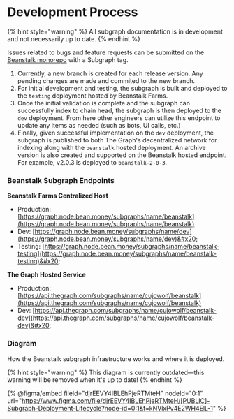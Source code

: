 # Development Process

{% hint style="warning" %}
All subgraph documentation is in development and not necessarily up to date.
{% endhint %}

Issues related to bugs and feature requests can be submitted on the [Beanstalk monorepo](https://github.com/BeanstalkFarms/Beanstalk) with a Subgraph tag.

1. Currently, a new branch is created for each release version. Any pending changes are made and commited to the new branch.
2. For initial development and testing, the subgraph is built and deployed to the `testing` deployment hosted by Beanstalk Farms.
3. Once the initial validation is complete and the subgraph can successfully index to chain head, the subgraph is then deployed to the `dev` deployment. From here other engineers can utilize this endpoint to update any items as needed (such as bots, UI calls, etc.)
4. Finally, given successful implementation on the `dev` deployment, the subgraph is published to both The Graph's decentralized network for indexing along with the `beanstalk` hosted deployment. An archive version is also created and supported on the Beanstalk hosted endpoint. For example, v2.0.3 is deployed to `beanstalk-2-0-3`.

### Beanstalk Subgraph Endpoints

**Beanstalk Farms Centralized Host**

* Production: [https://graph.node.bean.money/subgraphs/name/beanstalk](https://graph.node.bean.money/subgraphs/name/beanstalk)
* Dev: [https://graph.node.bean.money/subgraphs/name/dev](https://graph.node.bean.money/subgraphs/name/dev)&#x20;
* Testing: [https://graph.node.bean.money/subgraphs/name/beanstalk-testing](https://graph.node.bean.money/subgraphs/name/beanstalk-testing)&#x20;

**The Graph Hosted Service**

* Production: [https://api.thegraph.com/subgraphs/name/cujowolf/beanstalk](https://api.thegraph.com/subgraphs/name/cujowolf/beanstalk)
* Dev: [https://api.thegraph.com/subgraphs/name/cujowolf/beanstalk-dev](https://api.thegraph.com/subgraphs/name/cujowolf/beanstalk-dev)&#x20;

### Diagram

How the Beanstalk subgraph infrastructure works and where it is deployed.

{% hint style="warning" %}
This diagram is currently outdated—this warning will be removed when it's up to date!
{% endhint %}

{% @figma/embed fileId="djrEEVY4IBLEhPjeRTMteH" nodeId="0:1" url="https://www.figma.com/file/djrEEVY4IBLEhPjeRTMteH/[PUBLIC]-Subgraph-Deployment-Lifecycle?node-id=0:1&t=kNVlxPv4E2WH4ElL-1" %}
